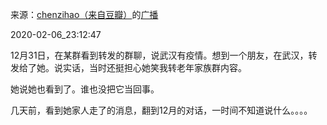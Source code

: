 来源：[chenzihao（来自豆瓣）](https://www.douban.com/people/153267456/)的[广播](https://www.douban.com/people/153267456/status/2794910735/)


2020-02-06_23:12:47


12月31日，在某群看到转发的群聊，说武汉有疫情。想到一个朋友，在武汉，转发给了她。说实话，当时还挺担心她笑我转老年家族群内容。

她说她也看到了。谁也没把它当回事。

几天前，看到她家人走了的消息，翻到12月的对话，一时间不知道说什么。。。。
